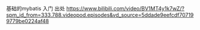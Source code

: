 基础的mybatis 入门 出处 https://www.bilibili.com/video/BV1MT4y1k7wZ/?spm_id_from=333.788.videopod.episodes&vd_source=5ddade9eefcdf707199779be0224af48

